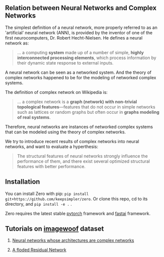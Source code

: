 ## Relation between Neural Networks and Complex Networks

The simplest definition of a neural network, more properly referred to as an 'artificial' neural network (ANN), is provided by the inventor of one of the first neurocomputers, Dr. Robert Hecht-Nielsen. He defines a neural network as:

> ... a computing **system** made up of a number of simple, **highly interconnected processing elements**, which process information by their dynamic state response to external inputs.

A neural network can be seen as a networked system.
And the theory of complex networks happened to be for the modeling of networked complex systems.

The definition of complex network on Wikipedia is:

>... a complex network is a **graph (network) with non-trivial topological features**—features that do not occur in simple networks such as lattices or random graphs but often occur in **graphs modeling of real systems**.

Therefore, neural networks are instances of networked complex systems that can be modeled using the theory of complex networks.


We try to introduce recent results of complex networks into neural networks, and want to evaluate a hyperthesis:

> The structural features of neural networks strongly influence the performance of them, and there exist several optimized structural features with better performance. 


## Installation

You can install Zero with pip: `pip install git+https://github.com/keepsimpler/zero`. 
Or clone this repo, cd to its directory, and `pip install -e .` .

Zero requires the latest stable [pytorch](http://www.pytorch.org) framework and [fastai](http://www.fast.ai) framework.

## Tutorials on [imagewoof](https://github.com/fastai/imagenette) dataset

1. [Neural networks whose architectures are complex networks](complexnet_imagewoof.ipynb)

2. [A floded Residual Network](resnet_imagewoof.ipynb)